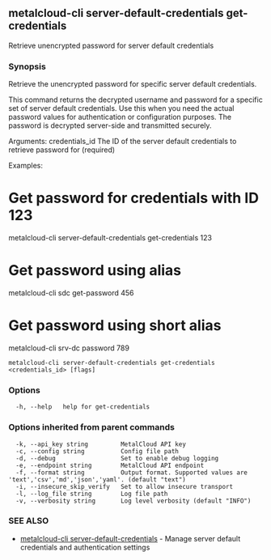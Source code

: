 ## metalcloud-cli server-default-credentials get-credentials

Retrieve unencrypted password for server default credentials

### Synopsis

Retrieve the unencrypted password for specific server default credentials.

This command returns the decrypted username and password for a specific set of server
default credentials. Use this when you need the actual password values for authentication
or configuration purposes. The password is decrypted server-side and transmitted securely.

Arguments:
  credentials_id    The ID of the server default credentials to retrieve password for (required)

Examples:
  # Get password for credentials with ID 123
  metalcloud-cli server-default-credentials get-credentials 123

  # Get password using alias
  metalcloud-cli sdc get-password 456

  # Get password using short alias
  metalcloud-cli srv-dc password 789

```
metalcloud-cli server-default-credentials get-credentials <credentials_id> [flags]
```

### Options

```
  -h, --help   help for get-credentials
```

### Options inherited from parent commands

```
  -k, --api_key string         MetalCloud API key
  -c, --config string          Config file path
  -d, --debug                  Set to enable debug logging
  -e, --endpoint string        MetalCloud API endpoint
  -f, --format string          Output format. Supported values are 'text','csv','md','json','yaml'. (default "text")
  -i, --insecure_skip_verify   Set to allow insecure transport
  -l, --log_file string        Log file path
  -v, --verbosity string       Log level verbosity (default "INFO")
```

### SEE ALSO

* [metalcloud-cli server-default-credentials](metalcloud-cli_server-default-credentials.md)	 - Manage server default credentials and authentication settings

